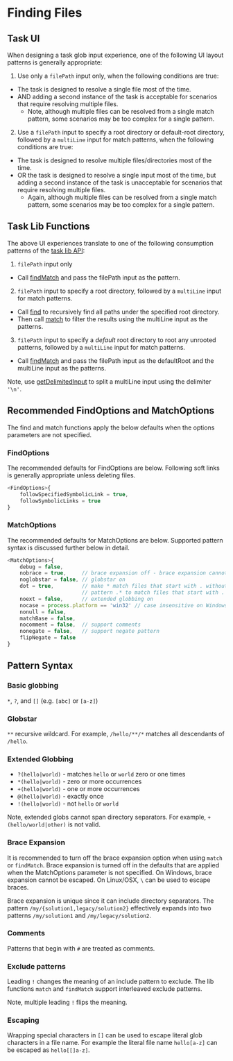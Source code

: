 # Finding Files

## Task UI

When designing a task glob input experience, one of the following UI layout patterns is generally appropriate:

1. Use only a `filePath` input only, when the following conditions are true:
 - The task is designed to resolve a single file most of the time.
 - AND adding a second instance of the task is acceptable for scenarios that require resolving multiple files.
   - Note, although multiple files can be resolved from a single match pattern, some scenarios may be too complex for a single pattern.

2. Use a `filePath` input to specify a root directory or default-root directory, followed by a `multiLine` input for match patterns, when the following conditions are true:
 - The task is designed to resolve multiple files/directories most of the time.
 - OR the task is designed to resolve a single input most of the time, but adding a second instance of the task is unacceptable for scenarios that require resolving multiple files.
   - Again, although multiple files can be resolved from a single match pattern, some scenarios may be too complex for a single pattern.

## Task Lib Functions

The above UI experiences translate to one of the following consumption patterns of the [task lib API](azure-pipelines-task-lib.md):

1. `filePath` input only
 - Call [findMatch](azure-pipelines-task-lib.md#taskfindMatch) and pass the filePath input as the pattern.

2. `filePath` input to specify a root directory, followed by a `multiLine` input for match patterns.
 - Call [find](azure-pipelines-task-lib.md#taskfind) to recursively find all paths under the specified root directory.
 - Then call [match](azure-pipelines-task-lib.md#taskmatch) to filter the results using the multiLine input as the patterns.

3. `filePath` input to specify a *default* root directory to root any unrooted patterns, followed by a `multiLine` input for match patterns.
 - Call [findMatch](azure-pipelines-task-lib.md#taskfindMatch) and pass the filePath input as the defaultRoot and the multiLine input as the patterns.

Note, use [getDelimitedInput](azure-pipelines-task-lib.md#taskgetDelimitedInput) to split a multiLine input using the delimiter `'\n'`.

## Recommended FindOptions and MatchOptions

The find and match functions apply the below defaults when the options parameters are not specified.

### FindOptions
The recommended defaults for FindOptions are below. Following soft links is generally appropriate unless deleting files.

```javascript
<FindOptions>{
    followSpecifiedSymbolicLink = true,
    followSymbolicLinks = true
}
```

### MatchOptions
The recommended defaults for MatchOptions are below. Supported pattern syntax is discussed further below in detail.

```javascript
<MatchOptions>{
    debug = false,
    nobrace = true,     // brace expansion off - brace expansion cannot be escaped on Windows
    noglobstar = false, // globstar on
    dot = true,         // make * match files that start with . without requiring an additional
                        // pattern .* to match files that start with .
    noext = false,      // extended globbing on
    nocase = process.platform == 'win32' // case insensitive on Windows, otherwise case sensitive
    nonull = false,
    matchBase = false,
    nocomment = false,  // support comments
    nonegate = false,   // support negate pattern
    flipNegate = false
}
```

## Pattern Syntax

### Basic globbing
`*`, `?`, and `[]` (e.g. `[abc]` or `[a-z]`)

### Globstar
`**` recursive wildcard. For example, `/hello/**/*` matches all descendants of `/hello`.

### Extended Globbing
* `?(hello|world)` - matches `hello` or `world` zero or one times
* `*(hello|world)` - zero or more occurrences
* `+(hello|world)` - one or more occurrences
* `@(hello|world)` - exactly once
* `!(hello|world)` - not `hello` or `world`

Note, extended globs cannot span directory separators. For example, `+(hello/world|other)` is not valid.

### Brace Expansion
It is recommended to turn off the brace expansion option when using `match` or `findMatch`. Brace expansion is turned off in the defaults that are applied when the MatchOptions parameter is not specified. On Windows, brace expansion cannot be escaped. On Linux/OSX, `\` can be used to escape braces.

Brace expansion is unique since it can include directory separators. The pattern `/my/{solution1,legacy/solution2}` effectively expands into two patterns `/my/solution1` and `/my/legacy/solution2`.

### Comments
Patterns that begin with `#` are treated as comments.

### Exclude patterns
Leading `!` changes the meaning of an include pattern to exclude. The lib functions `match` and `findMatch` support interleaved exclude patterns.

Note, multiple leading `!` flips the meaning.

### Escaping
Wrapping special characters in `[]` can be used to escape literal glob characters in a file name. For example the literal file name `hello[a-z]` can be escaped as `hello[[]a-z]`.
